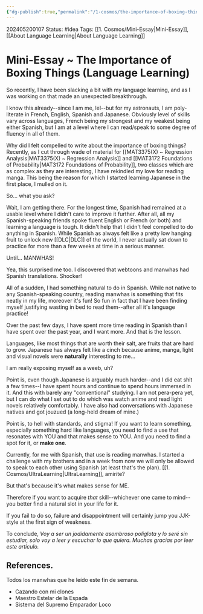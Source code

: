 ```yaml
---
{"dg-publish":true,"permalink":"/1-cosmos/the-importance-of-boxing-things/","created":"2025-01-22T11:17:14.171-05:00","updated":"2024-05-20T21:42:12.859-04:00"}
---
```


202405200107
Status: #idea
Tags: [[1. Cosmos/Mini-Essay\|Mini-Essay]], [[About Language Learning\|About Language Learning]]
# Mini-Essay ~ The Importance of Boxing Things (Language Learning)

So recently, I have been slacking a bit with my language learning, and as I was working on that made an unexpected breakthrough.

I know this already--since I am me, lel--but for my astronauts, I am poly-literate in French, English, Spanish and Japanese. Obviously level of skills vary across languages, French being my strongest and my weakest being either Spanish, but I am at a level where I can read/speak to some degree of fluency in all of them. 

Why did I felt compelled to write about the importance of boxing things? Recently, as I cut through wade of material for [[MAT3375(X) ~ Regression Analysis\|MAT3375(X) ~ Regression Analysis]] and [[MAT3172 Foundations of Probability\|MAT3172 Foundations of Probability]], two classes which are as complex as they are interesting, I have rekindled my love for reading manga. This being the reason for which I started learning Japanese in the first place, I mulled on it.

So... what you ask?

Wait, I am getting there. For the longest time, Spanish had remained at a usable level where I didn't care to improve it further. After all, all my Spanish-speaking friends spoke fluent English or French (or both) and learning a language is tough. It didn't help that I didn't feel compelled to do anything in Spanish. While Spanish as always felt like a pretty low hanging fruit to unlock new [[DLC\|DLC]] of the world, I never actually sat down to practice for more than a few weeks at time in a serious manner. 

Until... MANWHAS!

Yea, this surprised me too. I discovered that webtoons and manwhas had Spanish translations. Shocker! 

All of a sudden, I had something natural to do in Spanish. While not native to any Spanish-speaking country, reading manwhas is something that fits neatly in my life, moreover it's fun! So fun in fact that I have been finding myself justifying wasting in bed to read them--after all it's language practice! 

Over the past few days, I have spent more time reading in Spanish than I have spent over the past year, and I want more. And that is the lesson.

Languages, like most things that are worth their salt, are fruits that are hard to grow. Japanese has always felt like a cinch because anime, manga, light and visual novels were **naturally** interesting to me...

I am really exposing myself as a weeb, uh? 

Point is, even though Japanese is arguably much harder--and I did eat shit a few times--I have spent hours and continue to spend hours immersed in it. And this with barely any "conventional" studying. I am not pera-pera yet, but I can do what I set out to do which was watch anime and read light novels relatively comfortably. I have also had conversations with Japanese natives and got jouzued (a long-held dream of mine.)

Point is, to hell with standards, and stigma! If you want to learn something, especially something hard like languages, you need to find a use that resonates with YOU and that makes sense to YOU. And you need to find a spot for it, or **make one**.

Currently, for me with Spanish, that use is reading manwhas. I started a challenge with my brothers and in a week from now we will only be allowed to speak to each other using Spanish (at least that's the plan). [[1. Cosmos/UltraLearning\|UltraLearning]], amirite?

But that's because it's what makes sense for ME.

Therefore if you want to acquire *that* skill--whichever one came to mind--you better find a natural slot in your life for it.

If you fail to do so, failure and disappointment will certainly jump you JJK-style at the first sign of weakness.

To conclude,
*Voy a ser un jodidamente asombroso poliglota y lo seré sin estudiar, solo voy a leer y escuchar lo que quiera. Muchas gracias por leer este artículo.*
## References. 
Todos los manwhas que he leído este fin de semana.
- Cazando con mi clones
- Maestro Estelar de la Espada
- Sistema del Supremo Emparador Loco
